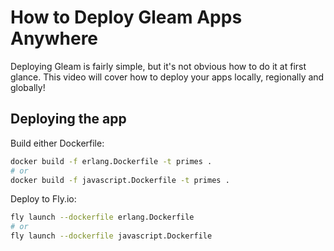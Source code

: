 # How to Deploy Gleam Apps Anywhere

Deploying Gleam is fairly simple, but it's not obvious how to do it at first glance.
This video will cover how to deploy your apps locally, regionally and globally!

## Deploying the app

Build either Dockerfile:

```sh
docker build -f erlang.Dockerfile -t primes .
# or
docker build -f javascript.Dockerfile -t primes .
```

Deploy to Fly.io:

```sh
fly launch --dockerfile erlang.Dockerfile
# or
fly launch --dockerfile javascript.Dockerfile
```
